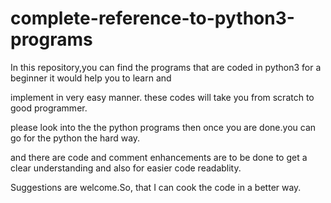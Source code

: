 # complete-reference-to-python3-programs

In this repository,you can find the programs that are coded in python3 for a beginner it would help you to learn and 

implement in very easy manner. these codes will take you from scratch to good programmer.

please look into the the python programs then once you are done.you can go for the python the hard way.

and there are code and comment enhancements are to be done to get a clear understanding and also for easier code readablity.

Suggestions are welcome.So, that I can cook the code in a better way.


